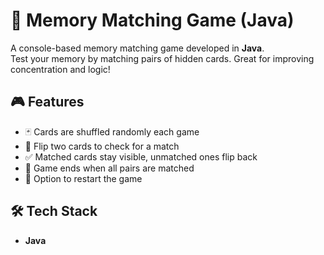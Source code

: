 # 🧠 Memory Matching Game (Java)

A console-based memory matching game developed in **Java**.  
Test your memory by matching pairs of hidden cards. Great for improving concentration and logic!

## 🎮 Features

- 🃏 Cards are shuffled randomly each game  
- 👀 Flip two cards to check for a match  
- ✅ Matched cards stay visible, unmatched ones flip back  
- 🏁 Game ends when all pairs are matched  
- 🔁 Option to restart the game

## 🛠️ Tech Stack

- **Java**  
